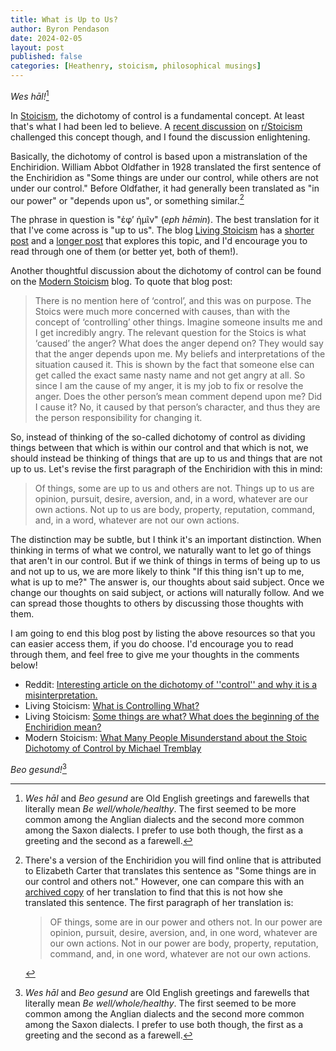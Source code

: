 ```yaml
---
title: What is Up to Us?
author: Byron Pendason
date: 2024-02-05
layout: post
published: false
categories: [Heathenry, stoicism, philosophical musings]
---
```


*Wes hāl!*[^1]

In  [Stoicism](https://www.minewyrtruman.com/blog/category?stoicism), the dichotomy of control is a fundamental concept. At least that's what I had been led to believe. A [recent discussion](https://www.reddit.com/r/Stoicism/comments/1ahxkwd/interesting_article_on_the_dichotomy_of_control/) on [r/Stoicism](https://www.reddit.com/r/Stoicism/) challenged this concept though, and I found the discussion enlightening.

Basically, the dichotomy of control is based upon a mistranslation of the Enchiridion. William Abbot Oldfather  in 1928 translated the first sentence of the Enchiridion as "Some things are under our control, while others are not under our control." Before Oldfather, it had generally been translated as "in our power" or "depends upon us", or something similar.[^2]

The phrase in question is "ἐφ’ ἡμῖν" (*eph hēmin*). The best translation for it that I've come across is "up to us". The blog [Living Stoicism](https://livingstoicism.com/) has a [shorter post](https://livingstoicism.com/2023/05/13/what-is-controlling-what/) and a [longer post](https://livingstoicism.com/2023/05/10/epictetus-enchiridion-explained/) that explores this topic, and I'd encourage you to read through one of them (or better yet, both of them!).

Another thoughtful discussion about the dichotomy of control can be found on the [Modern Stoicism](https://modernstoicism.com/what-many-people-misunderstand-about-the-stoic-dichotomy-of-control-by-michael-tremblay/) blog. To quote that blog post:

> There is no mention here of ‘control’, and this was on purpose. The Stoics were much more concerned with causes, than with the concept of ‘controlling’ other things. Imagine someone insults me and I get incredibly angry. The relevant question for the Stoics is what ‘caused’ the anger? What does the anger depend on? They would say that the anger depends upon me. My beliefs and interpretations of the situation caused it. This is shown by the fact that someone else can get called the exact same nasty name and not get angry at all. So since I am the cause of my anger, it is my job to fix or resolve the anger. Does the other person’s mean comment depend upon me? Did I cause it? No, it caused by that person’s character, and thus they are the person responsibility for changing it.

So, instead of thinking of the so-called dichotomy of control as dividing things between that which is within our control and that which is not, we should instead be thinking of things that are up to us and things that are not up to us. Let's revise the first paragraph of the Enchiridion with this in mind:

> Of things, some are up to us and others are not. Things up to us are opinion, pursuit, desire, aversion, and, in a word, whatever are our own actions. Not up to us are body, property, reputation, command, and, in a word, whatever are not our own actions.

The distinction may be subtle, but I think it's an important distinction. When thinking in terms of what we control, we naturally want to let go of things that aren't in our control. But if we think of things in terms of being up to us and not up to us, we are more likely to think "If this thing isn't up to me, what is up to me?" The answer is, our thoughts about said subject. Once we change our thoughts on said subject, or actions will naturally follow. And we can spread those thoughts to others by discussing those thoughts with them.

I am going to end this blog post by listing the above resources so that you can easier access them, if you do choose. I'd encourage you to read through them, and feel free to give me your thoughts in the comments below!

- Reddit: [Interesting article on the dichotomy of ''control'' and why it is a misinterpretation.](https://www.reddit.com/r/Stoicism/comments/1ahxkwd/interesting_article_on_the_dichotomy_of_control/)
- Living Stoicism: [What is Controlling What?](https://livingstoicism.com/2023/05/13/what-is-controlling-what/)
- Living Stoicism: [Some things are what? What does the beginning of the Enchiridion mean?](https://livingstoicism.com/2023/05/10/epictetus-enchiridion-explained/)
- Modern Stoicism: [What Many People Misunderstand about the Stoic Dichotomy of Control by Michael Tremblay](https://modernstoicism.com/what-many-people-misunderstand-about-the-stoic-dichotomy-of-control-by-michael-tremblay/)

*Beo gesund!*[^1]

[^1]: *Wes hāl* and *Beo gesund* are Old English greetings and farewells that literally mean *Be well/whole/healthy*. The first seemed to be more common among the Anglian dialects and the second more common among the Saxon dialects. I prefer to use both though, the first as a greeting and the second as a farewell.

[^2]: There's a version of the Enchiridion you will find online that is attributed to Elizabeth Carter that translates this sentence as "Some things are in our control and others not." However, one can compare this with an [archived copy](https://archive.org/details/moraldiscourseso017352mbp/page/n283/mode/2up) of her translation to find that this is not how she translated this sentence. The first paragraph of her translation is:

    > OF things, some are in our power and others not. In our power are opinion, pursuit, desire, aversion, and, in one word, whatever are our own actions. Not in our power are body, property, reputation, command, and, in one word, whatever are not our own actions.
